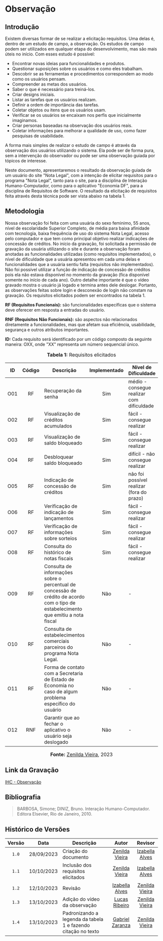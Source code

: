 # Observação

## Introdução

Existem diversas formar de se realizar a elicitação requisitos. Uma delas é, dentro de um estudo de campo, a observação.
Os estudos de campo podem ser utilizados em qualquer etapa do desenvolvimento, mas são mais úteis no início. Com esses estudo é possível:

- Encontrar novas ideias para funcionalidades e produtos.
- Questionar suposições sobre os usuários e como eles trabalham.
- Descobrir se as ferramentas e procedimentos correspondem ao modo como os usuários pensam.
- Compreender as metas dos usuários.
- Saber o que é necessário para treiná-los.
- Criar designs iniciais.
- Listar as tarefas que os usuários realizam.
- Definir a ordem de importância das tarefas.
- Coletar objetos ou itens que os usuários usam.
- Verificar se os usuários se encaixam nos perfis que inicialmente imaginamos.
- Criar personas baseadas na observação dos usuários reais.
- Coletar informações para melhorar a qualidade de uso, como fazer pesquisas de usabilidade.

A forma mais simples de realizar o estudo de campo é através da observação dos usuários utilizando o sistema. Ela pode ser de forma pura, sem a intervenção do observador ou pode ser uma observação guiada por tópicos de interesse.

Neste documento, apresentaremos o resultado da observação guiada de um usuário do site "Nota Legal", com a intenção de elicitar requisitos para o programa  "Nota Legal", tanto para o site, para a disciplina de Interação Humano-Computador, como para o aplicativo "Economia DF", para a disciplina de Requisitos de Software. O resultado da elicitação de requisitos feita através desta técnica pode ser vista abaixo na tabela 1.

## Metodologia

Nossa observação foi feita com uma usuária do sexo feminimo, 55 anos, nível de escolaridade Superior Completo, de média para baixa afinidade com tecnologia, baixa frequência de uso do sistema Nota Legal, acesso pelo computador e que tem como principal objetivo realizar indicações de concessão de créditos. No início da gravação, foi solicitada a permissão de gravação da usuária utilizando o site e durante a observação foram anotadas as funcionalidades utilizadas (como requisitos implementados), o nível de dificuldade que a usuária apresentou em cada uma delas e funcionalidades que a usuária sentiu falta (requisitos não implementados).
Não foi possível utilizar a função de indicação de concessão de créditos pois ela não estava disponível no momento da gravação (fica disponível somente no início de cada ano). Outro detalhe importante é que o vídeo gravado mostra o usuário já logado e termina antes dele deslogar. Portanto, as observações feitas sobre login e desconexão de login não constam na gravação. Os requisitos elicitados podem ser encontrados na tabela 1.

**RF (Requisitos Funcionais):** são funcionalidades específicas que o sistema deve oferecer em resposta a entradas do usuário.

**RNF (Requisitos Não Funcionais):** são aspectos não relacionados diretamente a funcionalidades, mas que afetam sua eficiência, usabilidade, segurança e outros atributos importantes.

**ID:** Cada requisito será identificado por um código composto da seguinte maneira: OXX, onde "XX" representa um número sequencial único.

<div align="center">
<font size="3"><p style="text-align: center"><b>Tabela 1:</b> Requisitos elicitados</p></font>
</div>

| ID    | Código | Descrição                                                    | Implementado | Nível de Dificuldade                |
| :---: | :----: | ------------------------------------------------------------ | :----------: | ----------------------------------- |
| O01   | RF     | Recuperação da senha                                         | Sim | médio - consegue realizar com dificuldade    |
| O02   | RF     | Visualização de créditos acumulados                          | Sim | fácil - consegue realizar                    |
| O03   | RF     | Visualização de saldo bloqueado                              | Sim | fácil - consegue realizar                    |
| O04   | RF     | Desbloquear saldo bloqueado                                  | Sim | difícil - não consegue realizar              |
| O05   | RF     | Indicação de concessão de créditos                           | Sim | não foi possível realizar (fora do prazo)    |
| O06   | RF     | Verificação de indicação de lançamentos                      | Sim | fácil - consegue realizar                    |
| O07   | RF     | Verificação de informações sobre sorteios                    | Sim | fácil - consegue realizar                    |
| O08   | RF     | Consulta do histórico de notas fiscais                       | Sim | fácil - consegue realizar                    |
| O09   | RF     | Consulta de informações sobre o percentual de concessão de crédito de acordo com o tipo de estabelecimento que emitiu a nota fiscal | Não | - |
| O10   | RF     | Consulta de estabelecimentos comerciais parceiros do programa Nota Legal. | Não | -                               |
| O11   | RF     | Forma de contato com a Secretaria de Estado de Economia no caso de algum problema específico do usuário | Não | - |
| O12   | RNF    | Garantir que ao fechar o aplicativo o usuário seja deslogado | Não | -                                            |

<div align="center">
<font size="3"><p style="text-align: center"><b>Fonte:</b> <a href="https://github.com/zenildavieira">Zenilda Vieira</a>, 2023</p></font>
</div>

## Link da Gravação

[IHC - Observação](https://youtu.be/FJ0vc5UsAz8)

## Bibliografia

> BARBOSA, Simone; DINIZ, Bruno. Interação Humano-Computador. Editora Elsevier, Rio de Janeiro, 2010.

## Histórico de Versões

| Versão | Data       | Descrição                          | Autor                                                      | Revisor                                                   |
| :----: | ---------- | ---------------------------------- | :--------------------------------------------------------: | :-------------------------------------------------------: |
| `1.0`  | 28/09/2023 | Criação do documento               | [Zenilda Vieira](https://github.com/zenildavieira) | [Izabella Alves](https://github.com/izabellaalves)|
| `1.1`  | 10/10/2023 | Inclusão dos requisitos elicitados | [Zenilda Vieira](https://github.com/zenildavieira) | [Izabella Alves](https://github.com/izabellaalves)|
| `1.2`  | 12/10/2023 | Revisão |  [Izabella Alves](https://github.com/izabellaalves)| [Zenilda Vieira](https://github.com/zenildavieira) |
| `1.3`  | 13/10/2023 | Adição do vídeo da observação |  [Lucas Ribeiro](https://github.com/lucassouzs)| [Zenilda Vieira](https://github.com/zenildavieira) 
| `1.4`  | 13/10/2023 | Padronizando a legenda da tabela 1 e fazendo citação no texto |  [Gabriel Zaranza](https://github.com/GZaranza)| [Zenilda Vieira](https://github.com/zenildavieira) 
